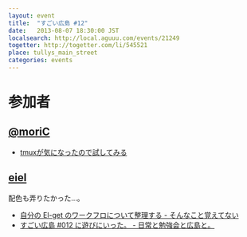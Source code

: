```yaml
---
layout: event
title:  "すごい広島 #12"
date:   2013-08-07 18:30:00 JST
localsearch: http://local.aguuu.com/events/21249
togetter: http://togetter.com/li/545521
place: tullys_main_street
categories: events
---
```


# 参加者

## [@moriC](https://twitter.com/CentBoss)

* [tmuxが気になったので試してみる](http://blog.mori-theta.net/?p=250)

## [eiel](http://eiel.info/)

配色も弄りたかった…。

* [自分の El-get のワークフロについて整理する - そんなこと覚えてない](http://blog.eiel.info/blog/2013/08/07/el-get/)
* [すごい広島 #012 に遊びにいった。 - 日常と勉強会と広島と。](http://eielh-life.tumblr.com/post/57614570592/012)
